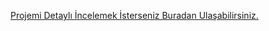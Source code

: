 [Projemi Detaylı İncelemek İsterseniz Buradan Ulaşabilirsiniz.](https://mehmetsakaoglu.github.io/Starbucks_Landing_Page_Website_Design/
)
